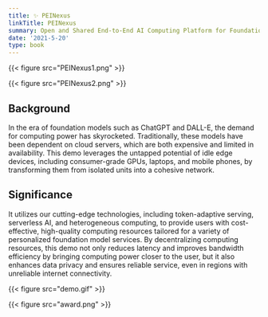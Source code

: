 ```yaml
---
title: ✨ PEINexus
linkTitle: PEINexus
summary: Open and Shared End-to-End AI Computing Platform for Foundation Model-as-a-Service
date: '2021-5-20'
type: book
---
```


{{< figure src="PEINexus1.png" >}}

{{< figure src="PEINexus2.png" >}}

## Background

In the era of foundation models such as ChatGPT and DALL-E, the demand for computing power has skyrocketed. Traditionally, these models have been dependent on cloud servers, which are both expensive and limited in availability. This demo leverages the untapped potential of idle edge devices, including consumer-grade GPUs, laptops, and mobile phones, by transforming them from isolated units into a cohesive network.


## Significance

It utilizes our cutting-edge technologies, including token-adaptive serving, serverless AI, and heterogeneous computing, to provide users with cost-effective, high-quality computing resources tailored for a variety of personalized foundation model services. By decentralizing computing resources, this demo not only reduces latency and improves bandwidth efficiency by bringing computing power closer to the user, but it also enhances data privacy and ensures reliable service, even in regions with unreliable internet connectivity.


{{< figure src="demo.gif" >}}


{{< figure src="award.png" >}}

